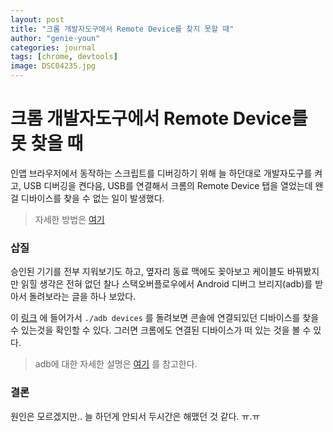 ```yaml
---
layout: post
title: "크롬 개발자도구에서 Remote Device를 찾지 못할 때"
author: "genie-youn"
categories: journal
tags: [chrome, devtools]
image: DSC04235.jpg
---
```


# 크롬 개발자도구에서 Remote Device를 못 찾을 때

인앱 브라우저에서 동작하는 스크립트를 디버깅하기 위해 늘 하던대로 개발자도구를 켜고, USB 디버깅을 켠다음, USB를 연결해서 크롬의 Remote Device 탭을 열었는데 왠걸 디바이스를 찾을 수 없는 일이 발생했다.
> 자세한 방법은 [여기](https://developers.google.com/web/tools/chrome-devtools/remote-debugging?utm_campaign=2016q3&utm_medium=redirect&utm_source=dcc)

### 삽질
승인된 기기를 전부 지워보기도 하고, 옆자리 동료 맥에도 꽂아보고 케이블도 바꿔봤지만 읽힐 생각은 전혀 없던 찰나 스택오버플로우에서 Android 디버그 브리지(adb)를 받아서 돌려보라는 글을 하나 보았다.

이 [링크](https://developer.android.com/studio/releases/platform-tools) 에 들어가서 `./adb devices` 를 돌려보면 콘솔에 연결되있던 디바이스를 찾을 수 있는것을 확인할 수 있다. 그러면 크롬에도 연결된 디바이스가 떠 있는 것을 볼 수 있다.

> adb에 대한 자세한 설명은 [여기](https://developer.android.com/studio/command-line/adb?gclid=Cj0KCQjwuNbsBRC-ARIsAAzITuedSIz0vnnWTeIax-fiI4dQw6x0HU7ZgZeBB-Po51oSD-LUNVCk7a8aAvV4EALw_wcB) 를 참고한다.

### 결론
원인은 모르겠지만.. 늘 하던게 안되서 두시간은 해맸던 것 같다. ㅠ.ㅠ
